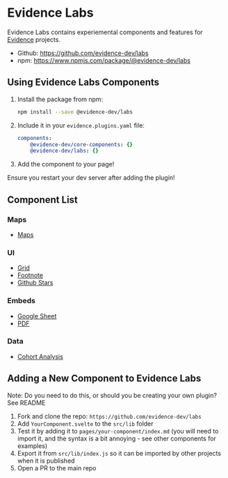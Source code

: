 # Evidence Labs

Evidence Labs contains experiemental components and features for [Evidence](https://evidence.dev) projects.
- Github: https://github.com/evidence-dev/labs
- npm: https://www.npmjs.com/package/@evidence-dev/labs

## Using Evidence Labs Components

1. Install the package from npm:
    ```bash
    npm install --save @evidence-dev/labs
    ```
2. Include it in your `evidence.plugins.yaml` file:

    ```yaml 
    components:
        @evidence-dev/core-components: {}
        @evidence-dev/labs: {}
    ```
3. Add the component to your page!

<Alert status=info>
Ensure you restart your dev server after adding the plugin!
</Alert>



## Component List

### Maps
- [Maps](/maps)

### UI
- [Grid](/grid)
- [Footnote](/footnote)
- [Github Stars](/github-stars)

### Embeds
- [Google Sheet](/google-sheet)
- [PDF](/pdf)

### Data
- [Cohort Analysis](/cohort-analysis)


## Adding a New Component to Evidence Labs

<Alert status=warning>
Note: Do you need to do this, or should you be creating your own plugin? See README
</Alert>

1. Fork and clone the repo: `https://github.com/evidence-dev/labs`
1. Add  `YourComponent.svelte` to the `src/lib` folder
1. Test it by adding it to `pages/your-component/index.md` (you will need to import it, and the syntax is a bit annoying - see other components for examples)
1. Export it from `src/lib/index.js` so it can be imported by other projects when it is published
1. Open a PR to the main repo
